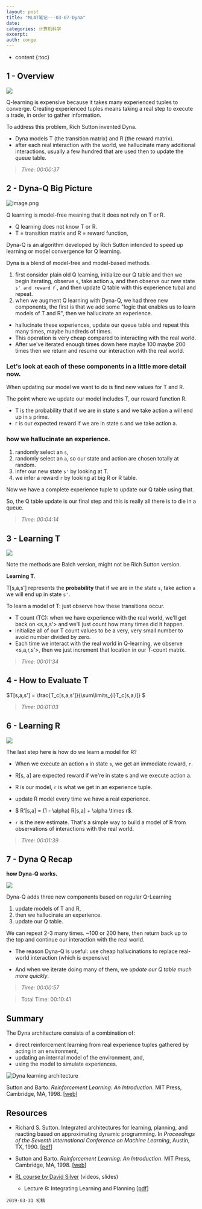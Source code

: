 ```yaml
---
layout: post
title: "ML4T笔记---03-07-Dyna"
date:
categories: 计算机科学
excerpt:
auth: conge
---
```

* content
{:toc}

## 1 - Overview
![ ](/assets/images/计算机科学/118382-fcc559200b79b358.png)

Q-learning is expensive because it takes many experienced tuples to converge. Creating experienced tuples means taking a real step to execute a trade, in order to gather information.

To address this problem, Rich Sutton invented Dyna.
* Dyna models T (the transition matrix) and R (the reward matrix).
* after each real interaction with the world, we hallucinate many additional interactions, usually a few hundred that are used then to update the queue table.

> *Time: 00:00:37*

## 2 - Dyna-Q Big Picture
![image.png](/assets/images/计算机科学/118382-34bcde42a5f9da40.png)

Q learning is model-free meaning that it does not rely on T or R.
* Q learning does not know T or R.
* T = transition matrix and R = reward function,

Dyna-Q is an algorithm developed by Rich Sutton intended to speed up learning or model convergence for Q learning.

Dyna is a blend of model-free and model-based methods.

1.  first consider plain old Q learning, initialize our Q table and then we begin iterating, observe `s`,  take action  `a`, and then observe our new state `s' and reward `r`, and then update Q table with this experience tubal and repeat.
2. when we augment Q learning with Dyna-Q, we had three new components, the first is that we add some "logic that enables us to learn models of T and R", then we hallucinate an experience.
* hallucinate these experiences, update our queue table and repeat this many times, maybe hundreds of times.
* This operation is very cheap compared to interacting with the real world.
* After we've iterated enough times down here maybe 100 maybe 200 times then we return and resume our interaction with the real world.

### Let's look at each of these components in a little more detail now.

When updating our model we want to do is find new values for T and R.

The point where we update our model includes T,  our reward function R.
* T is the probability that if we are in state s and we take action a will end up in s prime.
*  r is our expected reward if we are in state s and we take action a.

### how we hallucinate an experience.

1. randomly select an `s`, 
2. randomly select an `a`, so our state and action are chosen totally at random.
3. infer our new state `s'` by looking at T.
4. we infer a reward `r` by looking at big R or R table.

Now we have a complete experience tuple to update our Q table using that.

So, the Q table update is our final step and this is really all there is to die in a queue.
 > *Time: 00:04:14*

## 3 - Learning T
![ ](/assets/images/计算机科学/118382-fee3f955d1c3ca9c.png)

Note the methods are Balch version, might not be Rich Sutton version.

__Learning T__.

T[s,a,s'] represents the __probability__ that if we are in the state `s`, take action `a` we will end up in state `s'`.

To learn a model of T: just observe how these transitions occur.
* T count (TC): when we have experience with the real world, we'll get back on <s,a,s'> and we'll just count how many times did it happen.
*  initialize all of our T count values to be a very, very small number to avoid number divided by zero.
* Each time we interact with the real world in Q-learning, we observe <s,a,r,s'>, then we just increment that location in our T-count matrix.

> *Time: 00:01:34*

## 4 - How to Evaluate T

$T[s,a,s'] = \frac{T_c[s,a,s']}{\sum\limits_{i}T_c[s,a,i]} $

> *Time: 00:01:03*

## 6 - Learning R
![](/assets/images/计算机科学/118382-35b5c686e6ab8da7.png)

The last step here is how do we learn a model for R?

* When we execute an action `a` in state `s`, we get an immediate reward, `r`.

* R[s, a] are expected reward if we're in state s and we execute action a.
* R is our model,  `r`  is what we get in an experience tuple.
* update R model every time we have a real experience.
* $ R'[s,a] = (1 - \alpha) R[s,a] + \alpha \times r$.
* `r` is the new estimate.
That's a simple way to build a model of R from observations of interactions with the real world.

> *Time: 00:01:39*

## 7 - Dyna Q Recap

__how Dyna-Q works.__

![ ](/assets/images/计算机科学/118382-06637bf88676f6e0.png)

 Dyna-Q adds three new components based on regular Q-Learning

1. update models of T and R, 
2. then we hallucinate an experience.
3. update our Q table.

We can repeat 2-3 many times. ~100 or 200 here, then return back up to the top and continue our interaction with the real world.

* The reason Dyna-Q is useful: use cheap hallucinations to replace real-world interaction (which is expensive)

* And when we iterate doing many of them, we _update our Q table much more quickly_.

> *Time: 00:00:57*

> Total Time: 00:10:41

## Summary

The Dyna architecture consists of a combination of:

- direct reinforcement learning from real experience tuples gathered by acting in an environment,
- updating an internal model of the environment, and,
- using the model to simulate experiences.

![Dyna learning architecture](https://s3.amazonaws.com/content.udacity-data.com/courses/ud501/images/Dyna-architecture.png)

Sutton and Barto. *Reinforcement Learning: An Introduction*. MIT Press, Cambridge, MA, 1998. [[web](https://webdocs.cs.ualberta.ca/~sutton/book/the-book.html)]

## Resources

*   Richard S. Sutton. Integrated architectures for learning, planning, and reacting based on approximating dynamic programming. In *Proceedings of the Seventh International Conference on Machine Learning*, Austin, TX, 1990\. [[pdf](https://webdocs.cs.ualberta.ca/~sutton/papers/sutton-90.pdf)]

*   Sutton and Barto. *Reinforcement Learning: An Introduction*. MIT Press, Cambridge, MA, 1998\. [[web](https://webdocs.cs.ualberta.ca/~sutton/book/the-book.html)]

*   [RL course by David Silver](http://www0.cs.ucl.ac.uk/staff/d.silver/web/Teaching.html) (videos, slides)

    *   Lecture 8: Integrating Learning and Planning [[pdf](http://www0.cs.ucl.ac.uk/staff/d.silver/web/Teaching_files/dyna.pdf)]

```
2019-03-31 初稿
```
